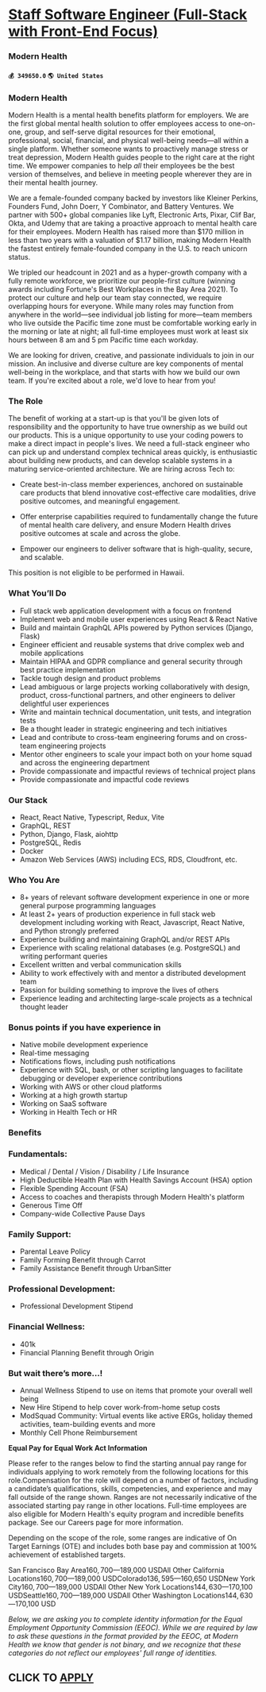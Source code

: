 # [Staff Software Engineer (Full-Stack with Front-End Focus)](https://www.remotewlb.com/apply/staff-software-engineer-full-stack-with-front-end-focus-69835)  
### Modern Health  
#### `💰 349650.0` `🌎 United States`  

### Modern Health

Modern Health is a mental health benefits platform for employers. We are the first global mental health solution to offer employees access to one-on-one, group, and self-serve digital resources for their emotional, professional, social, financial, and physical well-being needs—all within a single platform. Whether someone wants to proactively manage stress or treat depression, Modern Health guides people to the right care at the right time. We empower companies to help _all_ their employees be the best version of themselves, and believe in meeting people wherever they are in their mental health journey.

We are a female-founded company backed by investors like Kleiner Perkins, Founders Fund, John Doerr, Y Combinator, and Battery Ventures. We partner with 500+ global companies like Lyft, Electronic Arts, Pixar, Clif Bar, Okta, and Udemy that are taking a proactive approach to mental health care for their employees. Modern Health has raised more than $170 million in less than two years with a valuation of $1.17 billion, making Modern Health the fastest entirely female-founded company in the U.S. to reach unicorn status.

We tripled our headcount in 2021 and as a hyper-growth company with a fully remote workforce, we prioritize our people-first culture (winning awards including Fortune's Best Workplaces in the Bay Area 2021). To protect our culture and help our team stay connected, we require overlapping hours for everyone. While many roles may function from anywhere in the world—see individual job listing for more—team members who live outside the Pacific time zone must be comfortable working early in the morning or late at night; all full-time employees must work at least six hours between 8 am and 5 pm Pacific time each workday.

We are looking for driven, creative, and passionate individuals to join in our mission. An inclusive and diverse culture are key components of mental well-being in the workplace, and that starts with how we build our own team. If you're excited about a role, we'd love to hear from you!

### The Role

The benefit of working at a start-up is that you'll be given lots of responsibility and the opportunity to have true ownership as we build out our products. This is a unique opportunity to use your coding powers to make a direct impact in people's lives. We need a full-stack engineer who can pick up and understand complex technical areas quickly, is enthusiastic about building new products, and can develop scalable systems in a maturing service-oriented architecture. We are hiring across Tech to:

  * Create best-in-class member experiences, anchored on sustainable care products that blend innovative cost-effective care modalities, drive positive outcomes, and meaningful engagement.

  * Offer enterprise capabilities required to fundamentally change the future of mental health care delivery, and ensure Modern Health drives positive outcomes at scale and across the globe.

  * Empower our engineers to deliver software that is high-quality, secure, and scalable. 

This position is not eligible to be performed in Hawaii.

###  **What You’ll Do**

  * Full stack web application development with a focus on frontend
  * Implement web and mobile user experiences using React & React Native
  * Build and maintain GraphQL APIs powered by Python services (Django, Flask)
  * Engineer efficient and reusable systems that drive complex web and mobile applications 
  * Maintain HIPAA and GDPR compliance and general security through best practice implementation 
  * Tackle tough design and product problems 
  * Lead ambiguous or large projects working collaboratively with design, product, cross-functional partners, and other engineers to deliver delightful user experiences 
  * Write and maintain technical documentation, unit tests, and integration tests 
  * Be a thought leader in strategic engineering and tech initiatives
  * Lead and contribute to cross-team engineering forums and on cross-team engineering projects
  * Mentor other engineers to scale your impact both on your home squad and across the engineering department
  * Provide compassionate and impactful reviews of technical project plans
  * Provide compassionate and impactful code reviews

###  **Our Stack**

  * React, React Native, Typescript, Redux, Vite
  * GraphQL, REST
  * Python, Django, Flask, aiohttp 
  * PostgreSQL, Redis 
  * Docker
  * Amazon Web Services (AWS) including ECS, RDS, Cloudfront, etc.

###  **Who You Are**

  * 8+ years of relevant software development experience in one or more general purpose programming languages 
  * At least 2+ years of production experience in full stack web development including working with React, Javascript, React Native, and Python strongly preferred
  * Experience building and maintaining GraphQL and/or REST APIs
  * Experience with scaling relational databases (e.g. PostgreSQL) and writing performant queries 
  * Excellent written and verbal communication skills 
  * Ability to work effectively with and mentor a distributed development team
  * Passion for building something to improve the lives of others
  * Experience leading and architecting large-scale projects as a technical thought leader

###  **Bonus points if you have experience in**

  * Native mobile development experience
  * Real-time messaging
  * Notifications flows, including push notifications
  * Experience with SQL, bash, or other scripting languages to facilitate debugging or developer experience contributions
  * Working with AWS or other cloud platforms
  * Working at a high growth startup 
  * Working on SaaS software 
  * Working in Health Tech or HR

###  **Benefits**

### Fundamentals:

  * Medical / Dental / Vision / Disability / Life Insurance 
  * High Deductible Health Plan with Health Savings Account (HSA) option
  * Flexible Spending Account (FSA)
  * Access to coaches and therapists through Modern Health's platform
  * Generous Time Off 
  * Company-wide Collective Pause Days 

### Family Support:

  * Parental Leave Policy 
  * Family Forming Benefit through Carrot
  * Family Assistance Benefit through UrbanSitter

### Professional Development:

  * Professional Development Stipend

### Financial Wellness:

  * 401k
  * Financial Planning Benefit through Origin

### But wait there’s more…!

  * Annual Wellness Stipend to use on items that promote your overall well being 
  * New Hire Stipend to help cover work-from-home setup costs
  * ModSquad Community: Virtual events like active ERGs, holiday themed activities, team-building events and more
  * Monthly Cell Phone Reimbursement 

**Equal Pay for Equal Work Act Information**  
  
Please refer to the ranges below to find the starting annual pay range for individuals applying to work remotely from the following locations for this role.Compensation for the role will depend on a number of factors, including a candidate’s qualifications, skills, competencies, and experience and may fall outside of the range shown. Ranges are not necessarily indicative of the associated starting pay range in other locations. Full-time employees are also eligible for Modern Health's equity program and incredible benefits package. See our Careers page for more information.  
  
Depending on the scope of the role, some ranges are indicative of On Target Earnings (OTE) and includes both base pay and commission at 100% achievement of established targets.

San Francisco Bay Area$160,700—$189,000 USDAll Other California Locations$160,700—$189,000 USDColorado$136,595—$160,650 USDNew York City$160,700—$189,000 USDAll Other New York Locations$144,630—$170,100 USDSeattle$160,700—$189,000 USDAll Other Washington Locations$144,630—$170,100 USD

 _Below, we are asking you to complete identity information for the Equal Employment Opportunity Commission (EEOC). While we are required by law to ask these questions in the format provided by the EEOC, at Modern Health we know that gender is not binary, and we recognize that these categories do not reflect our employees' full range of identities._

  
## CLICK TO [APPLY](https://www.remotewlb.com/apply/staff-software-engineer-full-stack-with-front-end-focus-69835)


